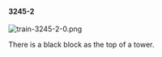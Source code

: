 #### 3245-2
![train-3245-2-0.png](https://github.com/lil-lab/nlvr/raw/master/nlvr/train/images/68/train-3245-2-0.png "train-3245-2-0.png")

There is a black block as the top of a tower.